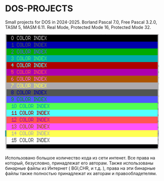# DOS-PROJECTS
Small projects for DOS in 2024-2025. Borland Pascal 7.0, Free Pascal 3.2.0, TASM 5, MASM 6.11. Real Mode, Protected Mode 16, Protected Mode 32.

![alt text](https://github.com/adm-academic/DOS-PROJECTS/blob/main/SCRSHOTS/ANIM1.GIF?raw=true)

Использовано большое количество кода из сети интенет. Все права на который, безусловно, принадлежат его авторам.
Также использованы бинарные файлы из Интернет ( BGI,CHR, и т.д. ), права на эти бинарные файлы также полностью принадлежат их авторам и правообладетелям.

